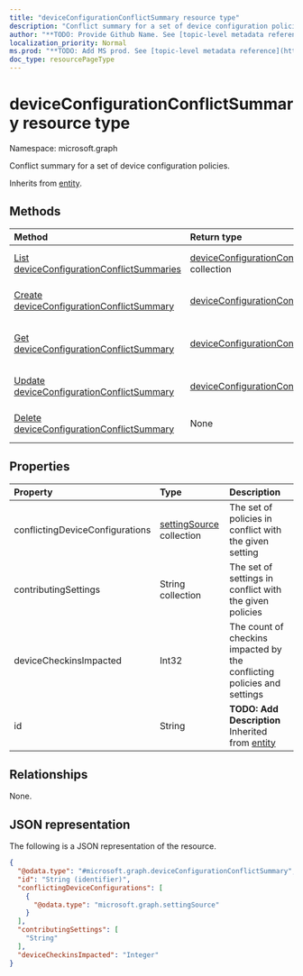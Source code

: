 ```yaml
---
title: "deviceConfigurationConflictSummary resource type"
description: "Conflict summary for a set of device configuration policies."
author: "**TODO: Provide Github Name. See [topic-level metadata reference](https://msgo.azurewebsites.net/add/document/guidelines/metadata.html#topic-level-metadata)**"
localization_priority: Normal
ms.prod: "**TODO: Add MS prod. See [topic-level metadata reference](https://msgo.azurewebsites.net/add/document/guidelines/metadata.html#topic-level-metadata)**"
doc_type: resourcePageType
---
```


# deviceConfigurationConflictSummary resource type

Namespace: microsoft.graph



Conflict summary for a set of device configuration policies.


Inherits from [entity](../resources/entity.md).

## Methods
|Method|Return type|Description|
|:---|:---|:---|
|[List deviceConfigurationConflictSummaries](../api/deviceconfigurationconflictsummary-list.md)|[deviceConfigurationConflictSummary](../resources/deviceconfigurationconflictsummary.md) collection|Get a list of the [deviceConfigurationConflictSummary](../resources/deviceconfigurationconflictsummary.md) objects and their properties.|
|[Create deviceConfigurationConflictSummary](../api/deviceconfigurationconflictsummary-create.md)|[deviceConfigurationConflictSummary](../resources/deviceconfigurationconflictsummary.md)|Create a new [deviceConfigurationConflictSummary](../resources/deviceconfigurationconflictsummary.md) object.|
|[Get deviceConfigurationConflictSummary](../api/deviceconfigurationconflictsummary-get.md)|[deviceConfigurationConflictSummary](../resources/deviceconfigurationconflictsummary.md)|Read the properties and relationships of a [deviceConfigurationConflictSummary](../resources/deviceconfigurationconflictsummary.md) object.|
|[Update deviceConfigurationConflictSummary](../api/deviceconfigurationconflictsummary-update.md)|[deviceConfigurationConflictSummary](../resources/deviceconfigurationconflictsummary.md)|Update the properties of a [deviceConfigurationConflictSummary](../resources/deviceconfigurationconflictsummary.md) object.|
|[Delete deviceConfigurationConflictSummary](../api/deviceconfigurationconflictsummary-delete.md)|None|Deletes a [deviceConfigurationConflictSummary](../resources/deviceconfigurationconflictsummary.md) object.|

## Properties
|Property|Type|Description|
|:---|:---|:---|
|conflictingDeviceConfigurations|[settingSource](../resources/settingsource.md) collection|The set of policies in conflict with the given setting|
|contributingSettings|String collection|The set of settings in conflict with the given policies|
|deviceCheckinsImpacted|Int32|The count of checkins impacted by the conflicting policies and settings|
|id|String|**TODO: Add Description** Inherited from [entity](../resources/entity.md)|

## Relationships
None.

## JSON representation
The following is a JSON representation of the resource.
<!-- {
  "blockType": "resource",
  "keyProperty": "id",
  "@odata.type": "microsoft.graph.deviceConfigurationConflictSummary",
  "baseType": "microsoft.graph.entity",
  "openType": false
}
-->
``` json
{
  "@odata.type": "#microsoft.graph.deviceConfigurationConflictSummary",
  "id": "String (identifier)",
  "conflictingDeviceConfigurations": [
    {
      "@odata.type": "microsoft.graph.settingSource"
    }
  ],
  "contributingSettings": [
    "String"
  ],
  "deviceCheckinsImpacted": "Integer"
}
```

